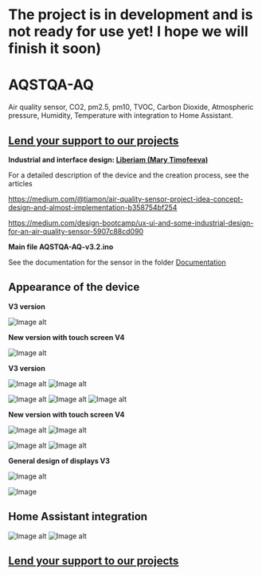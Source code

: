 # The project is in development and is not ready for use yet! I hope we will finish it soon)

# AQSTQA-AQ
Air quality sensor, CO2, pm2.5, pm10, TVOC, Carbon Dioxide, Atmospheric pressure, Humidity, Temperature with integration to Home Assistant.



## [Lend your support to our projects](https://taplink.cc/aqstqa)

 
 
**Industrial and interface design: [Liberiam (Mary Timofeeva)](https://www.linkedin.com/in/mary-timofeeva-184484382/)**

For a detailed description of the device and the creation process, see the articles

https://medium.com/@tiamon/air-quality-sensor-project-idea-concept-design-and-almost-implementation-b358754bf254

https://medium.com/design-bootcamp/ux-ui-and-some-industrial-design-for-an-air-quality-sensor-5907c88cd090

**Main file AQSTQA-AQ-v3.2.ino**

See the documentation for the sensor in the folder [Documentation](https://github.com/stiamon77/AQSTQA-AQ/blob/main/Documentation/Instructions.pdf)

## **Appearance of the device**

**V3 version**

![Image alt](https://github.com/stiamon77/AQSTQA-AQ/blob/main/image/obl2.png)

**New version with touch screen V4**

![Image alt](https://github.com/stiamon77/AQSTQA-AQ/blob/main/image/v4l3sm.jpg)

**V3 version**

![Image alt](https://github.com/stiamon77/AQSTQA-AQ/blob/main/image/obl.png) ![Image alt](https://github.com/stiamon77/AQSTQA-AQ/blob/main/image/obl3.png)

![Image alt](https://github.com/stiamon77/AQSTQA-AQ/blob/main/image/AQS_v5_bl_2025-Sep-29_12-54-51PM-000_CustomizedView20308238960_png_alpha.png) ![Image alt](https://github.com/stiamon77/AQSTQA-AQ/blob/main/image/AQS_v4.6_2025-Sep-28_06-11-46PM-000_CustomizedView10395688960_png_alpha.png)
![Image alt](https://github.com/stiamon77/AQSTQA-AQ/blob/main/image/AQS_v4.6_2025-Sep-28_06-12-20PM-000_CustomizedView8973078068_png_alpha.png)

**New version with touch screen V4**

![Image alt](https://github.com/stiamon77/AQSTQA-AQ/blob/main/image/v4l3sm.jpg) ![Image alt](https://github.com/stiamon77/AQSTQA-AQ/blob/main/image/v4l6sm.jpg)

![Image alt](https://github.com/stiamon77/AQSTQA-AQ/blob/main/image/v4l5sm.jpg) ![Image alt](https://github.com/stiamon77/AQSTQA-AQ/blob/main/image/v4l4sm.jpg)

**General design of displays V3**

![Image alt](https://github.com/stiamon77/AQSTQA-AQ/blob/main/image/Display%20narrow.png)  

![Image](https://github.com/stiamon77/AQSTQA-AQ/blob/main/image/round.png) 

## **Home Assistant integration**

![Image alt](https://github.com/stiamon77/AQSTQA-AQ/blob/main/image/ha1sm.jpg)  ![Image alt](https://github.com/stiamon77/AQSTQA-AQ/blob/main/image/ha2sm.jpg)



## [Lend your support to our projects](https://taplink.cc/aqstqa)


